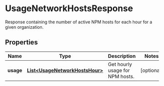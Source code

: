 # UsageNetworkHostsResponse

Response containing the number of active NPM hosts for each hour for a given organization.

## Properties

| Name      | Type                                                              | Description                     | Notes      |
| --------- | ----------------------------------------------------------------- | ------------------------------- | ---------- |
| **usage** | [**List&lt;UsageNetworkHostsHour&gt;**](UsageNetworkHostsHour.md) | Get hourly usage for NPM hosts. | [optional] |
